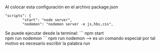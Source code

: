 
Al colocar esta configuración en el archivo package.json
```
"scripts": {
        "start": "node server",
        "nodemon": "nodemon server -e js,hbs,css",
```
Se puede ejecutar desde la terminal:
´´´
npm start  
npm run nodemon
´´´
npm run nodemon --> es un comando especial por tal motivo es necesario escribir la palabra run 